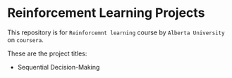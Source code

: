 # Reinforcement Learning Projects

This repository is for `Reinforcemnt learning` course by `Alberta University` on `coursera`.

These are the project titles:

* Sequential Decision-Making
